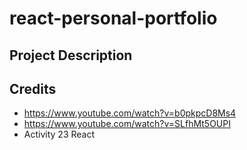 # react-personal-portfolio

## Project Description

## Credits

- https://www.youtube.com/watch?v=b0pkpcD8Ms4
- https://www.youtube.com/watch?v=SLfhMt5OUPI
- Activity 23 React
